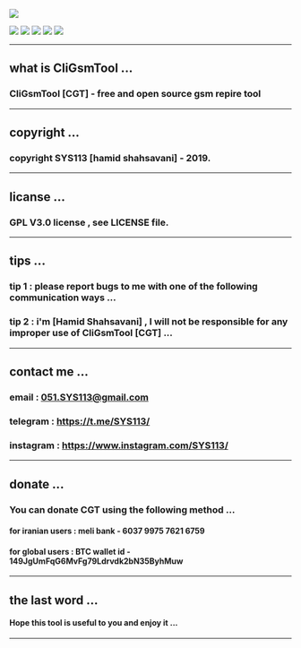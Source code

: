 ![](https://github.com/sys113/CliGsmTool/raw/master/CGT.png)

![](https://img.shields.io/github/stars/SYS113/CliGsmTool.svg)
![](https://img.shields.io/github/forks/SYS113/CliGsmTool.svg)
![](https://img.shields.io/github/tag/SYS113/CliGsmTool.svg)
![](https://img.shields.io/github/release/SYS113/CliGsmTool.svg)
![](https://img.shields.io/github/issues/SYS113/CliGsmTool.svg)

------------------------------------------------------------------------------------------------------------------

## what is CliGsmTool ...

### CliGsmTool [CGT] - free and open source gsm repire tool

------------------------------------------------------------------------------------------------------------------

## copyright ...

### copyright SYS113 [hamid shahsavani] - 2019.

------------------------------------------------------------------------------------------------------------------

## licanse ...

### GPL V3.0 license , see LICENSE file.

------------------------------------------------------------------------------------------------------------------

## tips ...

### tip 1 : please report bugs to me with one of the following communication ways ...
### tip 2 : i'm [Hamid Shahsavani] , I will not be responsible for any improper use of CliGsmTool [CGT] ...

------------------------------------------------------------------------------------------------------------------

## contact me ...

### email      : 051.SYS113@gmail.com
### telegram   : https://t.me/SYS113/
### instagram  : https://www.instagram.com/SYS113/

------------------------------------------------------------------------------------------------------------------

## donate ...

### You can donate CGT using the following method ...

#### for iranian users :   meli bank   - 6037 9975 7621 6759
#### for global  users : BTC wallet id - 149JgUmFqG6MvFg79Ldrvdk2bN35ByhMuw
	
-------------------------------------------------------------------------------------------------------------------

## the last word ...

#### Hope this tool is useful to you and enjoy it ... 

-------------------------------------------------------------------------------------------------------------------
